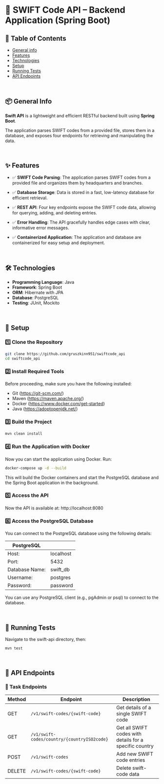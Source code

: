 # 🚀 SWIFT Code API – Backend Application (Spring Boot)

## 📒 Table of Contents
* [General info](#-general-info)
* [Features](#-features)
* [Technologies](#-technologies)
* [Setup](#-setup)
* [Running Tests](#-running-tests)
* [API Endpoints](#-api-endpoints)


<br>


## 📦 General Info
**Swift API** is a lightweight and efficient RESTful backend built using **Spring Boot**.

The application parses SWIFT codes from a provided file, stores them in a database, and exposes four endpoints for retrieving and manipulating the data.

<br>


## ✨ Features  


- ✅ **SWIFT Code Parsing**: The application parses SWIFT codes from a provided file and organizes them by headquarters and branches.

- ✅ **Database Storage**: Data is stored in a fast, low-latency database for efficient retrieval.

- ✅ **REST API**: Four key endpoints expose the SWIFT code data, allowing for querying, adding, and deleting entries.

- ✅ **Error Handling**: The API gracefully handles edge cases with clear, informative error messages.

- ✅ **Containerized Application**: The application and database are containerized for easy setup and deployment.



<br>

## 🛠 Technologies  

- **Programming Language**: Java  
- **Framework**: Spring Boot  
- **ORM**: Hibernate with JPA  
- **Database**: PostgreSQL
- **Testing**: JUnit, Mockito
  

  
<br>

## 🧰 Setup

### 1️⃣ Clone the Repository
```sh
git clone https://github.com/gruszkinn951/swiftcode_api
cd swiftcode_api
```
### 2️⃣ Install Required Tools
Before proceeding, make sure you have the following installed:

- Git (https://git-scm.com/)
- Maven (https://maven.apache.org/)
- Docker (https://www.docker.com/get-started)
- Java (https://adoptopenjdk.net/)

### 3️⃣ Build the Project
```sh
mvn clean install
```

### 4️⃣ Run the Application with Docker
Now you can start the application using Docker. Run:

```sh
docker-compose up -d --build
```
This will build the Docker containers and start the PostgreSQL database and the Spring Boot application in the background.

### 5️⃣ Access the API
Now the API is available at:
http://localhost:8080

### 6️⃣ Access the PostgreSQL Database
You can connect to the PostgreSQL database using the following details:

| PostgreSQL           |                        |
|-----------------|------------------------|
| Host: | localhost  |         
| Port:	  | 5432  |         
| Database Name:	  | swift_db          |      
| Username:   	  | postgres    |      
| Password:	    | password |

You can use any PostgreSQL client (e.g., pgAdmin or psql) to connect to the database.

<br>

## 🧪 Running Tests
Navigate to the swift-api directory, then:
```sh
mvn test
```

<br>

## 📡 API Endpoints  
### 🔹 Task Endpoints  
| Method | Endpoint                                    | Description                                              |
|--------|---------------------------------------------|----------------------------------------------------------|
| GET    | `/v1/swift-codes/{swift-code}`              | Get details of a single SWIFT code                       |
| GET    | `/v1/swift-codes/country/{countryISO2code}` | Get all SWIFT codes with details for a specific country  |
| POST   | `/v1/swift-codes`                           | Add new SWIFT code entries                               |
| DELETE | `/v1/swift-codes/{swift-code}`              | Delete swift-code data                                   |

<br>
